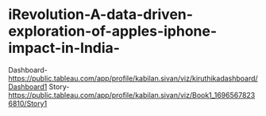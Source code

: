 # iRevolution-A-data-driven-exploration-of-apples-iphone-impact-in-India-
Dashboard-https://public.tableau.com/app/profile/kabilan.sivan/viz/kiruthikadashboard/Dashboard1
Story-https://public.tableau.com/app/profile/kabilan.sivan/viz/Book1_16965678236810/Story1
